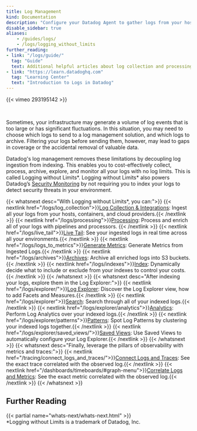 ```yaml
---
title: Log Management
kind: Documentation
description: "Configure your Datadog Agent to gather logs from your host, containers & services."
disable_sidebar: true
aliases:
    - /guides/logs/
    - /logs/logging_without_limits
further_reading:
- link: "/logs/guide/"
  tag: "Guide"
  text: Additional helpful articles about log collection and processing.
- link: "https://learn.datadoghq.com"
  tag: "Learning Center"
  text: "Introduction to Logs in Datadog"
---
```


{{< vimeo 293195142 >}}

</br>

Sometimes, your infrastructure may generate a volume of log events that is too large or has significant fluctuations. In this situation, you may need to choose which logs to send to a log management solution, and which logs to archive. Filtering your logs before sending them, however, may lead to gaps in coverage or the accidental removal of valuable data.

Datadog's log management removes these limitations by decoupling log ingestion from indexing. This enables you to cost-effectively collect, process, archive, explore, and monitor all your logs with no log limits. This is called Logging without Limits\*. Logging without Limits\* also powers Datadog’s [Security Monitoring][1] by not requiring you to index your logs to detect security threats in your environment.

{{< whatsnext desc="With Logging without Limits*, you can:">}}
  {{< nextlink href="/logs/log_collection">}}<u>Log Collection & Integrations</u>: Ingest all your logs from your hosts, containers, and cloud providers.{{< /nextlink >}}
  {{< nextlink href="/logs/processing">}}<u>Processing</u>: Process and enrich all of your logs with pipelines and processors. {{< /nextlink >}}
  {{< nextlink href="/logs/live_tail">}}<u>Live Tail</u>: See your ingested logs in real time across all your environments.{{< /nextlink >}}
  {{< nextlink href="/logs/logs_to_metrics">}}<u>Generate Metrics</u>: Generate Metrics from Ingested Logs.{{< /nextlink >}}
  {{< nextlink href="/logs/archives">}}<u>Archives</u>: Archive all enriched logs into S3 buckets.{{< /nextlink >}}
  {{< nextlink href="/logs/indexes">}}<u>Index</u>: Dynamically decide what to include or exclude from your indexes to control your costs.{{< /nextlink >}}
{{< /whatsnext >}}
{{< whatsnext desc="After indexing your logs, explore them in the Log Explorer:">}}
  {{< nextlink href="/logs/explorer/">}}<u>Log Explorer</u>: Discover the Log Explorer view, how to add Facets and Measures.{{< /nextlink >}}
  {{< nextlink href="/logs/explorer">}}<u>Search</u>: Search through all of your indexed logs.{{< /nextlink >}}
  {{< nextlink href="/logs/explorer/analytics">}}<u>Analytics</u>: Perform Log Analytics over your indexed logs.{{< /nextlink >}}
  {{< nextlink href="/logs/explorer/patterns">}}<u>Patterns</u>: Spot Log Patterns by clustering your indexed logs together.{{< /nextlink >}}
  {{< nextlink href="/logs/explorer/saved_views/">}}<u>Saved Views</u>: Use Saved Views to automatically configure your Log Explorer.{{< /nextlink >}}
{{< /whatsnext >}}
{{< whatsnext desc="Finally, leverage the pillars of observability with metrics and traces:">}}
  {{< nextlink href="/tracing/connect_logs_and_traces/">}}<u>Connect Logs and Traces</u>: See the exact trace correlated with the observed log.{{< /nextlink >}}
  {{< nextlink href="/dashboards/timeboards/#graph-menu">}}<u>Correlate Logs and Metrics</u>: See the exact metric correlated with the observed log.{{< /nextlink >}}
{{< /whatsnext >}}

## Further Reading

{{< partial name="whats-next/whats-next.html" >}}
<br>
\*Logging without Limits is a trademark of Datadog, Inc.

[1]: /security_monitoring/
